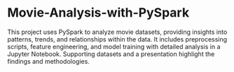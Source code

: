 # Movie-Analysis-with-PySpark
This project uses PySpark to analyze movie datasets, providing insights into patterns, trends, and relationships within the data. It includes preprocessing scripts, feature engineering, and model training with detailed analysis in a Jupyter Notebook. Supporting datasets and a presentation highlight the findings and methodologies.
